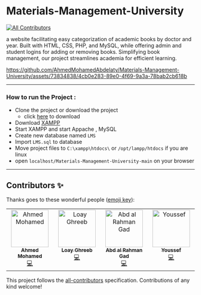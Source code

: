 # Materials-Management-University
<!-- ALL-CONTRIBUTORS-BADGE:START - Do not remove or modify this section -->
[![All Contributors](https://img.shields.io/badge/all_contributors-4-orange.svg?style=flat-square)](#contributors-)
<!-- ALL-CONTRIBUTORS-BADGE:END -->

a website facilitating easy categorization of academic books by doctor and year. Built with HTML, CSS, PHP, and MySQL, while offering admin and student logins for adding or removing books. Simplifying book management, our project streamlines academia for efficient learning.

https://github.com/AhmedMohamedAbdelaty/Materials-Management-University/assets/73834838/4cb0e283-89e0-4f69-9a3a-78bab2cb618b

--------

### How to run the Project : 

- Clone the project or download the project 
  - click [here](https://github.com/AhmedMohamedAbdelaty/Materials-Management-University/archive/refs/heads/main.zip) to download
- Download [XAMPP](https://www.apachefriends.org/download.html) 
- Start XAMPP and start Appache , MySQL
- Create new database named `LMS`
- Import `LMS.sql` to database
- Move project files to `C:\xampp\htdocs\` or `/opt/lampp/htdocs` if you are linux
- open `localhost/Materials-Management-University-main` on your browser

---------



## Contributors ✨

Thanks goes to these wonderful people ([emoji key](https://allcontributors.org/docs/en/emoji-key)):

<!-- ALL-CONTRIBUTORS-LIST:START - Do not remove or modify this section -->
<!-- prettier-ignore-start -->
<!-- markdownlint-disable -->
<table>
  <tbody>
    <tr>
      <td align="center" valign="top" width="14.28%"><a href="https://github.com/AhmedMohamedAbdelaty"><img src="https://avatars.githubusercontent.com/u/73834838?v=4?s=100" width="100px;" alt="Ahmed Mohamed"/><br /><sub><b>Ahmed Mohamed</b></sub></a><br /><a href="https://github.com/AhmedMohamedAbdelaty/Materials-Management-University/commits?author=AhmedMohamedAbdelaty" title="Code">💻</a></td>
      <td align="center" valign="top" width="14.28%"><a href="https://github.com/loayghreeb"><img src="https://avatars.githubusercontent.com/u/52158423?v=4?s=100" width="100px;" alt="Loay Ghreeb"/><br /><sub><b>Loay Ghreeb</b></sub></a><br /><a href="https://github.com/AhmedMohamedAbdelaty/Materials-Management-University/commits?author=loayghreeb" title="Code">💻</a></td>
      <td align="center" valign="top" width="14.28%"><a href="https://github.com/AbdAlRahmanGad"><img src="https://avatars.githubusercontent.com/u/89566409?v=4?s=100" width="100px;" alt="Abd al Rahman Gad"/><br /><sub><b>Abd al Rahman Gad</b></sub></a><br /><a href="https://github.com/AhmedMohamedAbdelaty/Materials-Management-University/commits?author=AbdAlRahmanGad" title="Code">💻</a></td>
      <td align="center" valign="top" width="14.28%"><a href="https://github.com/youssefwaheed"><img src="https://avatars.githubusercontent.com/u/83561120?v=4?s=100" width="100px;" alt="Youssef"/><br /><sub><b>Youssef</b></sub></a><br /><a href="https://github.com/AhmedMohamedAbdelaty/Materials-Management-University/commits?author=youssefwaheed" title="Code">💻</a></td>
    </tr>
  </tbody>
</table>

<!-- markdownlint-restore -->
<!-- prettier-ignore-end -->

<!-- ALL-CONTRIBUTORS-LIST:END -->

This project follows the [all-contributors](https://github.com/all-contributors/all-contributors) specification. Contributions of any kind welcome!